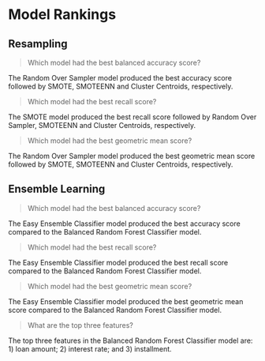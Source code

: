 # Model Rankings 

## Resampling


> Which model had the best balanced accuracy score?

The Random Over Sampler model produced the best accuracy score followed by SMOTE, SMOTEENN and Cluster Centroids, respectively.

> Which model had the best recall score?

The SMOTE model produced the best recall score followed by Random Over Sampler, SMOTEENN and Cluster Centroids, respectively.

> Which model had the best geometric mean score?

The Random Over Sampler model produced the best geometric mean score followed by SMOTE, SMOTEENN and Cluster Centroids, respectively.

## Ensemble Learning



> Which model had the best balanced accuracy score?

The Easy Ensemble Classifier model produced the best accuracy score compared to the Balanced Random Forest Classifier model.

> Which model had the best recall score?

The Easy Ensemble Classifier model produced the best recall score compared to the Balanced Random Forest Classifier model.

> Which model had the best geometric mean score?

The Easy Ensemble Classifier model produced the best geometric mean score compared to the Balanced Random Forest Classifier model.

> What are the top three features?

The top three features in the Balanced Random Forest Classifier model are: 1) loan amount; 2) interest rate; and 3) installment.


